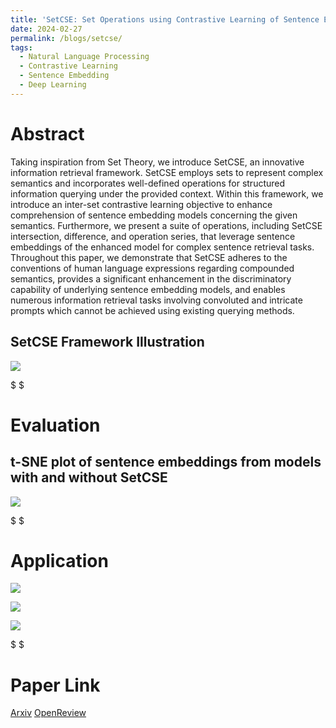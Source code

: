 ```yaml
---
title: 'SetCSE: Set Operations using Contrastive Learning of Sentence Embeddings'
date: 2024-02-27
permalink: /blogs/setcse/
tags:
  - Natural Language Processing
  - Contrastive Learning
  - Sentence Embedding
  - Deep Learning
---
```


Abstract
======
Taking inspiration from Set Theory, we introduce SetCSE, an innovative information retrieval framework. SetCSE employs sets to represent complex semantics and incorporates well-defined operations for structured information querying under the provided context. Within this framework, we introduce an inter-set contrastive learning objective to enhance comprehension of sentence embedding models concerning the given semantics. Furthermore, we present a suite of operations, including SetCSE intersection, difference, and operation series, that leverage sentence embeddings of the enhanced model for complex sentence retrieval tasks. Throughout this paper, we demonstrate that SetCSE adheres to the conventions of human language expressions regarding compounded semantics, provides a significant enhancement in the discriminatory capability of underlying sentence embedding models, and enables numerous information retrieval tasks involving convoluted and intricate prompts which cannot be achieved using existing querying methods.


SetCSE Framework Illustration
------
![](/mysite/images/setcse/flowchart.png)

$ $

Evaluation
======

t-SNE plot of sentence embeddings from models with and without SetCSE
------
![](/mysite/images/setcse/batch2_AGT.png)

$ $

Application
======

![](/mysite/images/setcse/ESG.png)

![](/mysite/images/setcse/Active_Learning.png)

![](/mysite/images/setcse/NTD.png)


$ $

Paper Link
======

[Arxiv](https://arxiv.org/abs/2404.17606) [OpenReview](https://openreview.net/pdf?id=zEHGSN8Hy8)
